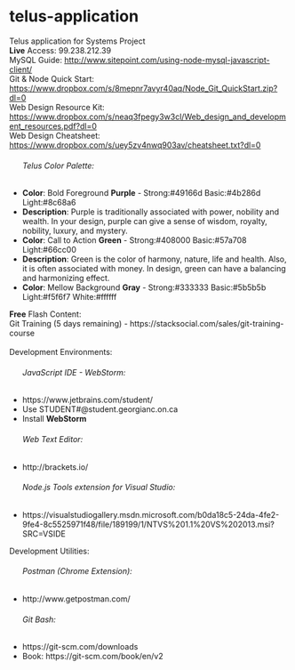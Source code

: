 # telus-application
Telus application for Systems Project <br />
<strong>Live</strong> Access: 99.238.212.39 <br />
MySQL Guide: http://www.sitepoint.com/using-node-mysql-javascript-client/ <br />
Git & Node Quick Start: https://www.dropbox.com/s/8mepnr7avyr40aq/Node_Git_QuickStart.zip?dl=0 <br />
Web Design Resource Kit: https://www.dropbox.com/s/neaq3fpegy3w3cl/Web_design_and_development_resources.pdf?dl=0 <br />
Web Design Cheatsheet: https://www.dropbox.com/s/uey5zv4nwq903av/cheatsheet.txt?dl=0 <br />
<ul>
	<h6>Telus Color Palette:</h6>
	<li><strong>Color</strong>: Bold Foreground <strong>Purple</strong> - Strong:#49166d Basic:#4b286d Light:#8c68a6</li>
	<li><strong>Description</strong>: Purple is traditionally associated with power, nobility and wealth. 
		In your design, purple can give a sense of wisdom, royalty, nobility, luxury, and mystery.</li>
	<li><strong>Color</strong>: Call to Action <strong>Green</strong> - Strong:#408000 Basic:#57a708 Light:#66cc00</li>
	<li><strong>Description</strong>: Green is the color of harmony, nature, life and health. 
		Also, it is often associated with money. In design, green can have a balancing and harmonizing effect.</li>
	<li><strong>Color</strong>: Mellow Background <strong>Gray</strong> - Strong:#333333 Basic:#5b5b5b Light:#f5f6f7 White:#ffffff</li>
</ul>
<strong>Free</strong> Flash Content: <br />
Git Training (5 days remaining) - https://stacksocial.com/sales/git-training-course <br />
<br />
Development Environments: <br />
<ul>
	<h6>JavaScript IDE - WebStorm:</h6>
	<li>https://www.jetbrains.com/student/</li>
	<li>Use STUDENT#@student.georgianc.on.ca</li>
	<li>Install <strong>WebStorm</strong></li>
	<h6>Web Text Editor:</h6>
	<li>http://brackets.io/</li>
	<h6>Node.js Tools extension for Visual Studio:</h6>
	<li>https://visualstudiogallery.msdn.microsoft.com/b0da18c5-24da-4fe2-9fe4-8c5525971f48/file/189199/1/NTVS%201.1%20VS%202013.msi?SRC=VSIDE</li>
</ul>
Development Utilities: <br />
<ul>
	<h6>Postman (Chrome Extension):</h6>
	<li>http://www.getpostman.com/</li>
	<h6>Git Bash:</h6>
	<li>https://git-scm.com/downloads</li>
	<li>Book: https://git-scm.com/book/en/v2</li>
</ul>
